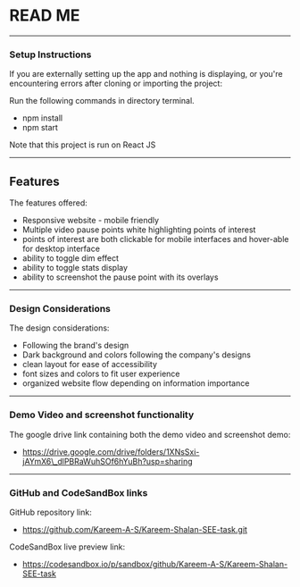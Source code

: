 # READ ME



-------------------------------------



### Setup Instructions





If you are externally setting up the app and nothing is displaying, or you're encountering errors after cloning or importing the project:

Run the following commands in directory terminal.

* npm install
* npm start



Note that this project is run on React JS







------------------------------------


Features
---



The features offered:

* Responsive website - mobile friendly
* Multiple video pause points white highlighting points of interest
* points of interest are both clickable for mobile interfaces and hover-able for desktop interface
* ability to toggle dim effect
* ability to toggle stats display
* ability to screenshot the pause point with its overlays







-----------------------------------





### Design Considerations



The design considerations:

* Following the brand's design 
* Dark background and colors following the company's designs
* clean layout for ease of accessibility 
* font sizes and colors to fit user experience
* organized website flow depending on information importance









-----------------------------------



### Demo Video and screenshot functionality  



The google drive link containing both the demo video and screenshot demo:


* https://drive.google.com/drive/folders/1XNsSxi-jAYmX6\_dlPBRaWuhSOf6hYuBh?usp=sharing







-----------------------------------





### GitHub and CodeSandBox links



GitHub repository link:



* https://github.com/Kareem-A-S/Kareem-Shalan-SEE-task.git



CodeSandBox live preview link:



* https://codesandbox.io/p/sandbox/github/Kareem-A-S/Kareem-Shalan-SEE-task
